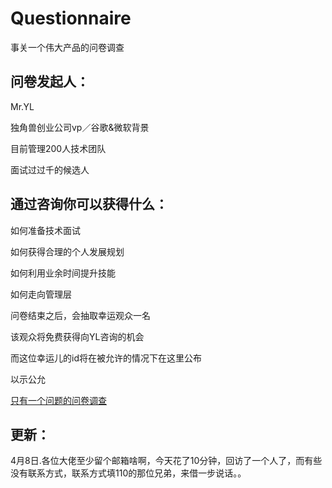 # Questionnaire

事关一个伟大产品的问卷调查

## 问卷发起人：

Mr.YL

独角兽创业公司vp／谷歌&微软背景

目前管理200人技术团队

面试过过千的候选人

## 通过咨询你可以获得什么：

如何准备技术面试

如何获得合理的个人发展规划

如何利用业余时间提升技能

如何走向管理层

问卷结束之后，会抽取幸运观众一名

该观众将免费获得向YL咨询的机会

而这位幸运儿的id将在被允许的情况下在这里公布

以示公允

[只有一个问题的问卷调查](https://www.wjx.top/m/22067579.aspx)

## 更新：
4月8日.各位大佬至少留个邮箱啥啊，今天花了10分钟，回访了一个人了，而有些没有联系方式，联系方式填110的那位兄弟，来借一步说话。。
